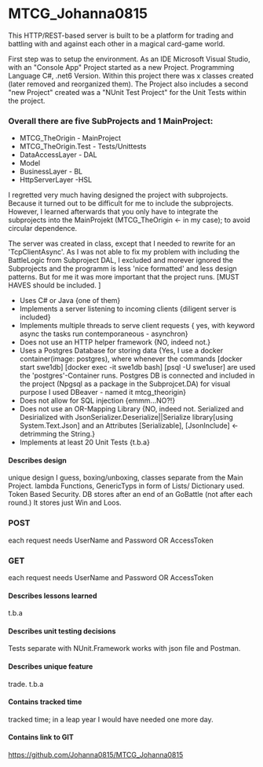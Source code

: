 # MTCG_Johanna0815
This HTTP/REST-based server is built to be a platform for trading and battling with and against each other in a magical card-game world.

First step was to setup the environment. As an IDE Microsoft Visual Studio, with an "Console App" Project started as a new Project. Programming Language C#, .net6 Version. Within this project there was x classes created (later removed and reorganized them). The Project also includes a second "new Project" created was a "NUnit Test Project" for the Unit Tests within the project. 

### Overall there are five SubProjects and 1 MainProject:

- MTCG_TheOrigin - MainProject
- MTCG_TheOrigin.Test - Tests/Unittests
- DataAccessLayer - DAL
- Model
- BusinessLayer - BL
- HttpServerLayer -HSL

I regretted very much having designed the project with subprojects. Because it turned out to be difficult for me to include the subprojects. However, I learned afterwards that you only have to integrate the subprojects into the MainProjekt (MTCG_TheOrigin <- in my case); to avoid circular dependence.

The server was created in class, except that I needed to rewrite for an 'TcpClientAsync'. As I was not able to fix my problem with including the BattleLogic from Subproject DAL, I excluded and morever ignored the Subprojects and the programm is less 'nice formatted' and less design patterns. 
But for me it was more important that the project runs. [MUST HAVES should be included. ]
- Uses C# or Java {one of them}
- Implements a server listening to incoming clients {diligent server is included}
- Implements multiple threads to serve client requests { yes, with keyword async the tasks run contemporaneous - asynchron}
- Does not use an HTTP helper framework {NO, indeed not.}
- Uses a Postgres Database for storing data {Yes, I use a docker container(image: postgres), where whenever the commands [docker start swe1db] [docker exec -it swe1db bash] [psql -U swe1user] are used the 'postgres'-Container runs. Postgres DB is connected and included in the project (Npgsql as a package in the Subprojcet.DA) for visual purpose I used DBeaver - named it mtcg_theorigin}
- Does not allow for SQL injection {emmm...NO?!}
- Does not use an OR-Mapping Library {NO, indeed not. Serialized and Desirialized with JsonSerializer.Deserialize||Serialize library[using System.Text.Json] and an Attributes [Serializable], [JsonInclude] <- detrimming the String.}
- Implements at least 20 Unit Tests {t.b.a}


#### Describes design
unique design I guess, boxing/unboxing, classes separate from the Main Project. lambda Functions, GenericTyps in form of Lists/ Dictionary used. 
Token Based Security. DB stores after an end of an GoBattle (not after each round.) It stores just Win and Loos. 
### POST
each request needs UserName and Password OR AccessToken
### GET
each request needs UserName and Password OR AccessToken
#### Describes lessons learned
t.b.a

#### Describes unit testing decisions
Tests separate with NUnit.Framework
works with json file and Postman. 

#### Describes unique feature
trade. t.b.a

#### Contains tracked time
tracked time; in a leap year I would have needed one more day. 

#### Contains link to GIT
https://github.com/Johanna0815/MTCG_Johanna0815



